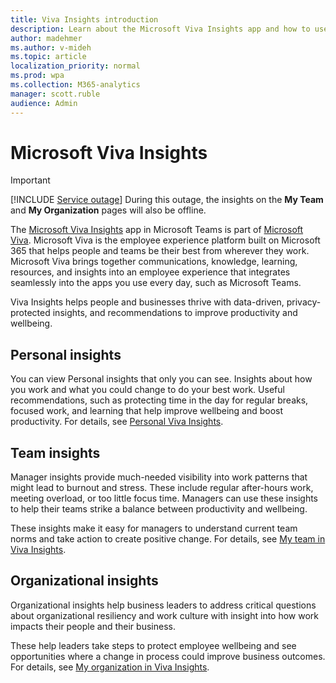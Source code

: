 ```yaml
---
title: Viva Insights introduction
description: Learn about the Microsoft Viva Insights app and how to use it
author: madehmer
ms.author: v-mideh
ms.topic: article
localization_priority: normal 
ms.prod: wpa
ms.collection: M365-analytics
manager: scott.ruble
audience: Admin
---
```


# Microsoft Viva Insights

>[!Important]
>[!INCLUDE [Service outage](./includes/service-outage.md)] During this outage, the insights on the **My Team** and **My Organization** pages will also be offline.

The [Microsoft Viva Insights](https://insights.office.com/VivaInsights/) app in Microsoft Teams is part of [Microsoft Viva](https://www.microsoft.com/microsoft-viva). Microsoft Viva is the employee experience platform built on Microsoft 365 that helps people and teams be their best from wherever they work. Microsoft Viva brings together communications, knowledge, learning, resources, and insights into an employee experience that integrates seamlessly into the apps you use every day, such as Microsoft Teams.

Viva Insights helps people and businesses thrive with data-driven, privacy-protected insights, and recommendations to improve productivity and wellbeing.

## Personal insights

You can view Personal insights that only you can see. Insights about how you work and what you could change to do your best work. Useful recommendations, such as protecting time in the day for regular breaks, focused work, and learning that help improve wellbeing and boost productivity. For details, see [Personal Viva Insights](/insights/teams-app).

## Team insights

Manager insights provide much-needed visibility into work patterns that might lead to burnout and stress. These include regular after-hours work, meeting overload, or too little focus time. Managers can use these insights to help their teams strike a balance between productivity and wellbeing.

These insights make it easy for managers to understand current team norms and take action to create positive change. For details, see [My team in Viva Insights](viva-insights-my-team.md).

## Organizational insights

Organizational insights help business leaders to address critical questions about organizational resiliency and work culture with insight into how work impacts their people and their business.

These help leaders take steps to protect employee wellbeing and see opportunities where a change in process could improve business outcomes. For details, see [My organization in Viva Insights](viva-insights-my-org.md).